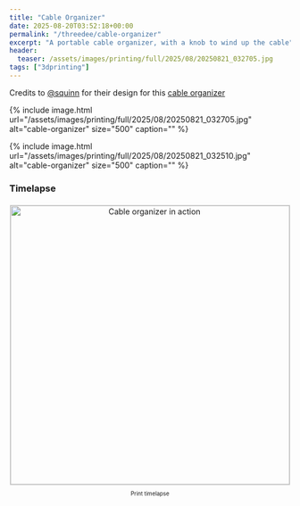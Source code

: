 ```yaml
---
title: "Cable Organizer"
date: 2025-08-20T03:52:18+00:00
permalink: "/threedee/cable-organizer"
excerpt: "A portable cable organizer, with a knob to wind up the cable"
header:
  teaser: /assets/images/printing/full/2025/08/20250821_032705.jpg
tags: ["3dprinting"]
---
```


Credits to [@squinn][squinn] for their design for this [cable organizer][cable-organizer]

{% include image.html url="/assets/images/printing/full/2025/08/20250821_032705.jpg" alt="cable-organizer" size="500" caption="" %}

{% include image.html url="/assets/images/printing/full/2025/08/20250821_032510.jpg" alt="cable-organizer" size="500" caption="" %}

### Timelapse

<div style="text-align: center; margin: 20px 0;">
  <img src="/assets/images/printing/full/2025/08/cable-organizer.gif" alt="Cable organizer in action" style="width:500px;border:1px solid #ccc"/>
  <p style="text-align:center;padding:5px;font-size:0.7em;margin-top:5px">Print timelapse</p>
</div>

[squinn]: https://makerworld.com/en/@squinn
[cable-organizer]: https://makerworld.com/en/models/13849-portable-cable-organizer-winder

